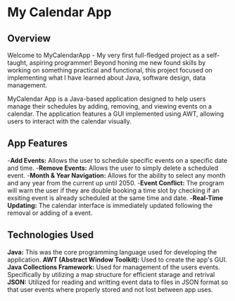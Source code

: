 # My Calendar App

## Overview
Welcome to MyCalendarApp - My very first full-fledged project as a self-taught, aspiring programmer! Beyond honing me new found skills by working on something practical and functional, this project focused on implementing what I have learned about Java, software design, data management.  

MyCalendar App is a Java-based application designed to help users manage their schedules by adding, removing, and viewing events on a calendar. The application features a GUI implemented using AWT, allowing users to interact with the calendar visually.

## App Features
-**Add Events:** Allows the user to schedule specific events on a specific date and time.
-**Remove Events:** Allows the user to simply delete a scheduled event.
-**Month & Year Navigation:** Allows for the ability to select any month and any year from the current up until 2050.
-**Event Conflict:** The program will warn the user if they are double booking a time slot by checking if an exsiting event is already scheduled at the same time and date.
-**Real-Time Updating:** The calendar interface is immediately updated following the removal or adding of a event.

## Technologies Used
**Java:** This was the core programming language used for developing the application.
**AWT (Abstract Window Toolkit):** Used to create the app's GUI.
**Java Collections Framework:** Used for management of the users events. Specifically by utilizing a map structure for efficient starage and retrival
**JSON:** Utilized for reading and writting event data to files in JSON format so that user events where properly stored and not lost between app uses.

